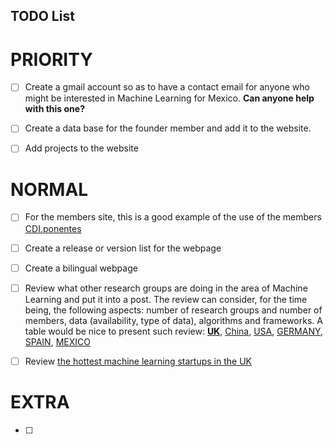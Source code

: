 TODO List
---

# PRIORITY

- [ ] Create a gmail account so as to have a contact email for anyone who might be
interested in Machine Learning for Mexico. **Can anyone help with this one?**
- [ ] Create a data base for the founder member and add it to the website.
- [ ] Add projects to the website


# NORMAL

- [ ] For the members site, this is a good example of the use of the members [CDI.ponentes](https://www.ciudaddelasideas.com/ponentes.php?ayo=2017)
- [ ] Create a release or version list for the webpage
- [ ] Create a bilingual webpage
- [ ] Review what other research groups are doing in the area of Machine Learning and put it into a post.
The review can consider, for the time being, the following aspects: number of research groups and number of members, data (availability, type of data),
algorithms and frameworks. A table would be nice to present such review:
**[UK](https://royalsociety.org/topics-policy/projects/machine-learning/)**,
[China](http://mldm.ict.ac.cn/MLDM/Home.html),
[USA](https://www.cs.utexas.edu/~ml/),
[GERMANY](), [SPAIN](), [MEXICO]()

- [ ] Review [the hottest machine learning startups in the UK](https://www.techworld.com/picture-gallery/startups/uk-ai-startups-watch-hottest-machine-learning-startups-in-uk-3645606/)

# EXTRA

- [ ]
